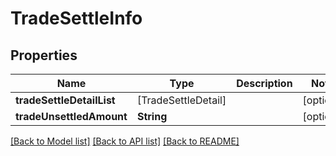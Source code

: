 # TradeSettleInfo

## Properties
Name | Type | Description | Notes
------------ | ------------- | ------------- | -------------
**tradeSettleDetailList** | [TradeSettleDetail] |  | [optional] 
**tradeUnsettledAmount** | **String** |  | [optional] 

[[Back to Model list]](../README.md#documentation-for-models) [[Back to API list]](../README.md#documentation-for-api-endpoints) [[Back to README]](../README.md)


